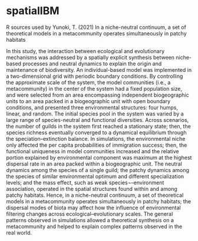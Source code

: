 # spatialIBM
R sources used by Yunoki, T. (2021) In a niche-neutral continuum, a set of theoretical models in a metacommunity operates simultaneously in patchy habitats

In this study, the interaction between ecological and evolutionary mechanisms was addressed by a spatially explicit synthesis between niche-based processes and neutral dynamics to explain the origin and maintenance of biodiversity. An individual-based model was implemented in a two-dimensional grid with periodic boundary conditions. By controlling the approximate scale of the system, the model communities (i.e., a metacommunity) in the center of the system had a fixed population size, and were selected from an area encompassing independent biogeographic units to an area packed in a biogeographic unit with open boundary conditions, and presented three environmental structures: four humps, linear, and random. The initial species pool in the system was varied by a large range of species-neutral and functional diversities. Across scenarios, the number of guilds in the system first reached a stationary state; then, the species richness eventually converged to a dynamical equilibrium through the speciation–extinction balance. In simulations, the environmental niche only affected the per capita probabilities of immigration success; then, the functional uniqueness in model communities increased and the relative portion explained by environmental component was maximum at the highest dispersal rate in an area packed within a biogeographic unit. The neutral dynamics among the species of a single guild; the patchy dynamics among the species of similar environmental optimum and different specialization levels; and the mass effect, such as weak species¬–environment association, operated in the spatial structures found within and among patchy habitats. Hence, in a niche-neutral continuum, a set of theoretical models in a metacommunity operates simultaneously in patchy habitats; the dispersal modes of biota may affect how the influence of environmental filtering changes across ecological–evolutionary scales. The general patterns observed in simulations allowed a theoretical synthesis on a metacommunity and helped to explain complex patterns observed in the real world.

